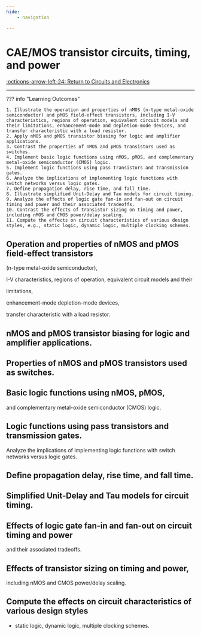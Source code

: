 ```yaml
---
hide:
    - navigation 

---
```


# CAE/MOS transistor circuits, timing, and power

[:octicons-arrow-left-24: Return to Circuits and Electronics](/Knowledge-Notebook/Circuits-Electronics/)

---

??? info "Learning Outcomes"

    1. Illustrate the operation and properties of nMOS (n-type metal-oxide semiconductor) and pMOS field-effect transistors, including I-V characteristics, regions of operation, equivalent circuit models and their limitations, enhancement-mode and depletion-mode devices, and transfer characteristic with a load resistor.
    2. Apply nMOS and pMOS transistor biasing for logic and amplifier applications.
    3. Contrast the properties of nMOS and pMOS transistors used as switches.
    4. Implement basic logic functions using nMOS, pMOS, and complementary metal-oxide semiconductor (CMOS) logic.
    5. Implement logic functions using pass transistors and transmission gates.
    6. Analyze the implications of implementing logic functions with switch networks versus logic gates.
    7. Define propagation delay, rise time, and fall time.
    8. Illustrate simplified Unit-Delay and Tau models for circuit timing.
    9. Analyze the effects of logic gate fan-in and fan-out on circuit timing and power and their associated tradeoffs.
    10. Contrast the effects of transistor sizing on timing and power, including nMOS and CMOS power/delay scaling.
    11. Compute the effects on circuit characteristics of various design styles, e.g., static logic, dynamic logic, multiple clocking schemes.

## Operation and properties of nMOS and pMOS field-effect transistors

(n-type metal-oxide semiconductor), 

I-V characteristics, 
regions of operation, 
equivalent circuit models and their 

limitations, 

enhancement-mode 
depletion-mode devices,

transfer characteristic with a load resistor.

## nMOS and pMOS transistor biasing for logic and amplifier applications.

## Properties of nMOS and pMOS transistors used as switches.

## Basic logic functions using nMOS, pMOS, 

and complementary metal-oxide semiconductor (CMOS) logic.

## Logic functions using pass transistors and transmission gates.

Analyze the implications of implementing logic functions with switch networks versus logic gates.

## Define propagation delay, rise time, and fall time.

## Simplified Unit-Delay and Tau models for circuit timing.

## Effects of logic gate fan-in and fan-out on circuit timing and power 

and their associated tradeoffs.

## Effects of transistor sizing on timing and power, 

including nMOS and CMOS power/delay scaling.

## Compute the effects on circuit characteristics of various design styles

- static logic, dynamic logic, multiple clocking schemes.